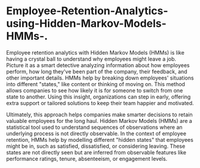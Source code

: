 # Employee-Retention-Analytics-using-Hidden-Markov-Models-HMMs-.

Employee retention analytics with Hidden Markov Models (HMMs) is like having a
crystal ball to understand why employees might leave a job. Picture it as a smart
detective analyzing information about how employees perform, how long they've
been part of the company, their feedback, and other important details. HMMs help
by breaking down employees' situations into different "states," like content or
thinking of moving on. This method allows companies to see how likely it is for
someone to switch from one state to another. Using this insight, organizations can
step in early, offering extra support or tailored solutions to keep their team happier
and motivated.

Ultimately, this approach helps companies make smarter decisions to retain valuable
employees for the long haul. Hidden Markov Models (HMMs) are a statistical tool
used to understand sequences of observations where an underlying process is not
directly observable. In the context of employee retention, HMMs help by modelling
different "hidden states" that employees might be in, such as satisfied, dissatisfied,
or considering leaving. These states are not directly seen but are inferred from
observable features like performance ratings, tenure, absenteeism, or engagement
levels.
